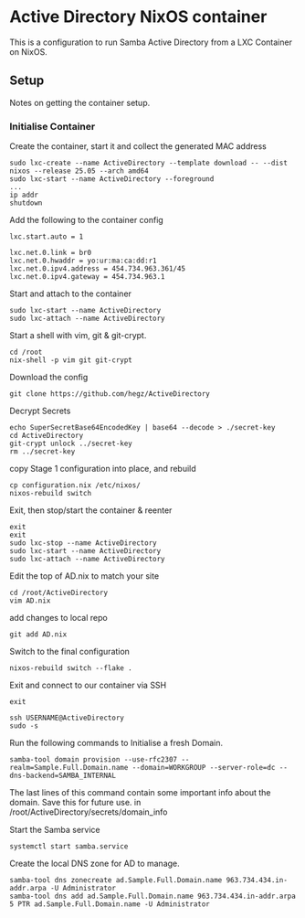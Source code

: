 # Active Directory NixOS container
This is a configuration to run Samba Active Directory from a LXC Container on NixOS.

## Setup
Notes on getting the container setup.
### Initialise Container

Create the container, start it and collect the generated MAC address

    sudo lxc-create --name ActiveDirectory --template download -- --dist nixos --release 25.05 --arch amd64
    sudo lxc-start --name ActiveDirectory --foreground
    ...
    ip addr
    shutdown

Add the following to the container config

    lxc.start.auto = 1
    
    lxc.net.0.link = br0
    lxc.net.0.hwaddr = yo:ur:ma:ca:dd:r1
    lxc.net.0.ipv4.address = 454.734.963.361/45
    lxc.net.0.ipv4.gateway = 454.734.963.1

Start and attach to the container
    
    sudo lxc-start --name ActiveDirectory
    sudo lxc-attach --name ActiveDirectory

Start a shell with vim, git & git-crypt.

    cd /root
    nix-shell -p vim git git-crypt

Download the config   

    git clone https://github.com/hegz/ActiveDirectory

Decrypt Secrets

    echo SuperSecretBase64EncodedKey | base64 --decode > ./secret-key
    cd ActiveDirectory
    git-crypt unlock ../secret-key
    rm ../secret-key

copy Stage 1 configuration into place, and rebuild

    cp configuration.nix /etc/nixos/
    nixos-rebuild switch

Exit, then stop/start the container & reenter

    exit
    exit
    sudo lxc-stop --name ActiveDirectory
    sudo lxc-start --name ActiveDirectory
    sudo lxc-attach --name ActiveDirectory

Edit the top of AD.nix to match your site

    cd /root/ActiveDirectory
    vim AD.nix

add changes to local repo

    git add AD.nix
    
Switch to the final configuration

    nixos-rebuild switch --flake .

Exit and connect to our container via SSH

    exit
    
    ssh USERNAME@ActiveDirectory
    sudo -s
    
Run the following commands to Initialise a fresh Domain.
 
    samba-tool domain provision --use-rfc2307 --realm=Sample.Full.Domain.name --domain=WORKGROUP --server-role=dc --dns-backend=SAMBA_INTERNAL

The last lines of this command contain some important info about the domain.   Save this for future use.
in /root/ActiveDirectory/secrets/domain_info

Start the Samba service

    systemctl start samba.service

Create the local DNS zone for AD to manage.

    samba-tool dns zonecreate ad.Sample.Full.Domain.name 963.734.434.in-addr.arpa -U Administrator
    samba-tool dns add ad.Sample.Full.Domain.name 963.734.434.in-addr.arpa 5 PTR ad.Sample.Full.Domain.name -U Administrator
